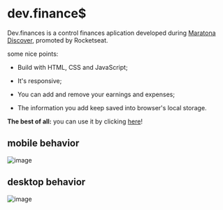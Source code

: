 # dev.finance$

Dev.finances is a control finances aplication developed during [Maratona Discover](https://app.rocketseat.com.br/node/maratona-discover-edicao-01/lesson/aula-01), promoted by Rocketseat.

some nice points:

- Build with HTML, CSS and JavaScript;

- It's responsive;

- You can add and remove your earnings and expenses;

- The information you add keep saved into browser's local storage.

**The best of all:** you can use it by clicking [here](https://dev-finances-mocha-psi.vercel.app/#)!

## mobile behavior
![image](https://lh3.googleusercontent.com/uPSbNmEMDh3fcNlH4rFE_XfgWILmY2MDK-ohC31rdKY7_FEF7L4CsuOGD6G2bPMe5dApONZMs_jC0fCDFvpZpHUBa8CP4lgZI-zSd2bh_444SpMLlM5bIvEHE5wHC1ISua3y-kTj5EukEheP7O-A5Zjgw9oS5fNyzVF7-vHrMyvgiq3AnYXD845nioLPZBMvpK7WowEQPIIE03vTIIbauK4DkfdZvZW4iCrpj8COCHOJrcdTbAt2aWRxdu0GEeX6l7BqvgBUkeW0uZsvfPQoqReFGaOfEcmeBPlewwifxZifz6FyECVHnKnBhYpuwUiro_8QrxmMC06qDRfc4l5UAV8P2ps8240VNUnEhpHuAgigRdU4wHIsNm_VjoizsavaA9EfsQC1g99ZV1A0pF66b-TKB9DZwZzXDE1FajawStKt2l-0gPET8wMcL7aDQ8tFeK6b_aNpoPVf59uhsmFx-JY0rYlkn0dmxJq1SjcUmlHG6xoXScuE0wsde1J4jpZv8VqIvbQ9t9txMYiYkh33q5NP-MlhOL1e97B9UEzMXbqaojGXuU7ZT3rdj_LaDyWwjdb3B9w0wqGtsYP740Mj5BZS5CKSkedtHob-7q2Vggg2dVNvHm-A42fslB9GM7QL17ouyAVMHhj0Uf39OnbBFDyNwtNVcscxVEiFYxnVjj8nfp4vyPfic6kHWAIb47soOL36Qos0rLMATGkV-4z9MhmD=w306-h620-no?authuser=0)

## desktop behavior
![image](https://lh3.googleusercontent.com/_gQ4_t6_2-vXKdAmXhL2Cw6eLgYQL6rNohD1xt_KR8m7huTDjJ9DhDOmfWlMuoP35MgnSZJLgNZW25O3DS0Fn47bILYEUWyVL0l4iJyTgaTiEK-3Ymo8DI9e1AEyBbm5PGbNBHqqeD-MQGMV2qaPd4lbEJI7irDK3p6_-lLeR-kMxZMopxi6w5aMcvmJ4ELYPFZwGER5SbM3lmSHR89s83s_1Idlv4JpKrk4rXo5yYjSCqTfIVYwA0DimHX16R3wmexa196ZmlVmYVbjiSGtUb5j8stFG0Klokl9pZV9FlFOEF4V48dLlxFH6UJgVQJVGImhu0z1NxBVontSlfg_gdYbCmvAHz1V37q8p4RxC6LkOd7MxpTU-bOb0JpRzmdMG81yHWFN4OOmowA3_K4iEsk3yG7B4fBf2KRpGlqfhxZYlcOsU6VYR6JNIakmwuLhZcFVh8xO-sN674LMibNd57IxU0ZZ78XUNMkxNep01XN35HH3bR2UwoU6H_BMx9eZDUncOS9Xoe-LNLYuwp9HNca6zKrhocLokVgFuH5Q_-I0FjY82J-QG2pYLsEb2yeEB8UN1IW7YJUyF1B8VXLGYaHSZGMxQ8bf-TaRcPMaXHZZwQ4WH8ljvrxj2w8jDZ7_l6WkoVv67nUcIifUv9VBfLYY0oS4mdY6VYzreaSwdDAmrxd0ngOdGrCpIYOIh2KqnPfsrQeSVodTwAdWFIAxZk6H=w802-h609-no?authuser=0)
